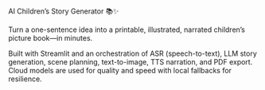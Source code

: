 AI Children’s Story Generator 📚✨

Turn a one-sentence idea into a printable, illustrated, narrated children’s picture book—in minutes.

Built with Streamlit and an orchestration of ASR (speech-to-text), LLM story generation, scene planning, text-to-image, TTS narration, and PDF export. Cloud models are used for quality and speed with local fallbacks for resilience.
